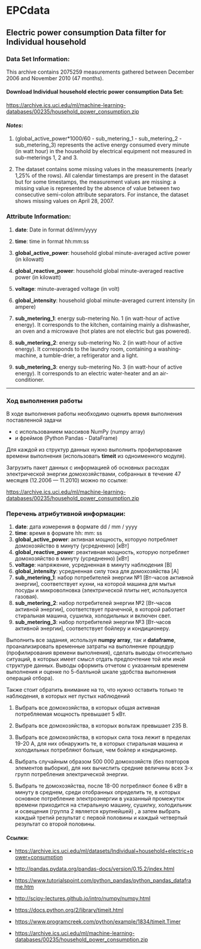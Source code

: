 # EPCdata

## 	Electric power consumption Data filter for Individual household





### Data Set Information:
This archive contains 2075259 measurements gathered between December 2006 and November 2010 (47 months).  



#### Download Individual household electric power consumption Data Set: 

https://archive.ics.uci.edu/ml/machine-learning-databases/00235/household_power_consumption.zip



#### *Notes*:  

1) (global_active_power*1000/60 - sub_metering_1 - sub_metering_2 - sub_metering_3) represents the active energy consumed every minute (in watt hour) in the household by electrical equipment not measured in sub-meterings 1, 2 and 3.  

2) The dataset contains some missing values in the measurements (nearly 1,25% of the rows). All calendar timestamps are present in the dataset but for some timestamps, the measurement values are missing: a missing value is represented by the absence of value between two consecutive semi-colon attribute separators. For instance, the dataset shows missing values on April 28, 2007.

### Attribute Information:
1) **date**: Date in format dd/mm/yyyy

2) **time**: time in format hh:mm:ss  

3) **global_active_power**: household global minute-averaged active power (in kilowatt)  

4) **global_reactive_power**: household global minute-averaged reactive power (in kilowatt)  

5) **voltage**: minute-averaged voltage (in volt)  

6) **global_intensity**: household global minute-averaged current intensity (in ampere)  

7) **sub_metering_1**: energy sub-metering No. 1 (in watt-hour of active energy). It corresponds to the kitchen, containing mainly a dishwasher, an oven and a microwave (hot plates are not electric but gas powered).  

8) **sub_metering_2**: energy sub-metering No. 2 (in watt-hour of active energy). It corresponds to the laundry room, containing a washing-machine, a tumble-drier, a refrigerator and a light.  

9) **sub_metering_3**: energy sub-metering No. 3 (in watt-hour of active energy). It corresponds to an electric water-heater and an air-conditioner.


----


### Ход выполнения работы
В ходе выполнения работы необходимо оценить время выполнения поставленной задачи 

* с использованием массивов NumPy (numpy array) 
* и фреймов (Python Pandas - DataFrame)

Для каждой из структур данных нужно выполнить профилирование времени выполнения (использовать **timeit** из одноименного модуля).

Загрузить пакет данных с информацией об основных расходах электрической энергии домохозяйствами, собранных в течение 47 месяцев (12.2006 — 11.2010) можно по ссылке:

https://archive.ics.uci.edu/ml/machine-learning-databases/00235/household_power_consumption.zip

### Перечень атрибутивной информации:
1) **date**: дата измерения в формате dd / mm / yyyy
2) **time**: время в формате hh: mm: ss
3) **global_active_power**: активная мощность, которую потребляет домохозяйство в минуту (усредненно) [кВт]
4) **global_reactive_power**: реактивная мощность, которую потребляет домохозяйство в минуту (усредненно) [кВт]
5) **voltage**: напряжение, усредненная в минуту наблюдения [В]
6) **global_intensity**: усредненная силу тока для домохозяйства [A]
7) **sub_metering_1**: набор потребителей энергии №1 [Вт-часов активной энергии], соответствует кухни, на которой машина для мытья посуды и микроволновка (электрической плиты нет, используется газовая).
8) **sub_metering_2**: набор потребителей энергии №2 [Вт-часов активной энергии], соответствует прачечной, в которой работает стиральная машина, сушилка, холодильных и включен свет.
9) **sub_metering_3**: набор потребителей энергии №3 [Вт-часов активной энергии], соответствует бойлеру и кондиционеру.



Выполнить все задания, используя   **numpy array**, так и **dataframe**, проанализировать временные затраты на выполнение процедур (профилирования времени выполнения), сделать выводы относительно ситуаций, в которых имеет смысл отдать предпочтение той или иной структуре данных. Выводы оформить отчетом с указанным временем выполнения и оценке по 5-балльной шкале удобства выполнения операций отбора).

Также стоит обратить внимание на то, что нужно оставить только те наблюдения, в которых нет пустых наблюдений

 1)	Выбрать все домохозяйства, в которых общая активная потребляемая мощность превышает 5 кВт.

 2) Выбрать все домохозяйства, в которых вольтаж превышает 235 В. 

 3)	Выбрать все домохозяйства, в которых сила тока лежит в пределах 19-20 А, для них обнаружить те, в которых стиральная машина и холодильных потребляют больше, чем бойлер и кондиционер.

 4)	Выбрать случайным образом 500 000 домохозяйств (без повторов элементов выборки), для них вычислить средние величины всех 3-х групп потребления электрической энергии.

 5)	Выбрать те домохозяйства, после 18-00 потребляют более 6 кВт в минуту в среднем, среди отобранных определить те, в которых основное потребление электроэнергии в указанный промежуток времени приходится на стиральную машину, сушилку, холодильник и освещения (группа 2 является крупнейшей) , а затем выбрать каждый третий результат с первой половины и каждый четвертый результат со второй половины.


#### Ссылки:


* https://archive.ics.uci.edu/ml/datasets/Individual+household+electric+power+consumption

* http://pandas.pydata.org/pandas-docs/version/0.15.2/index.html

* https://www.tutorialspoint.com/python_pandas/python_pandas_dataframe.htm


* http://scipy-lectures.github.io/intro/numpy/numpy.html

* https://docs.python.org/2/library/timeit.html

* https://www.programcreek.com/python/example/1834/timeit.Timer

* https://archive.ics.uci.edu/ml/machine-learning-databases/00235/household_power_consumption.zip


